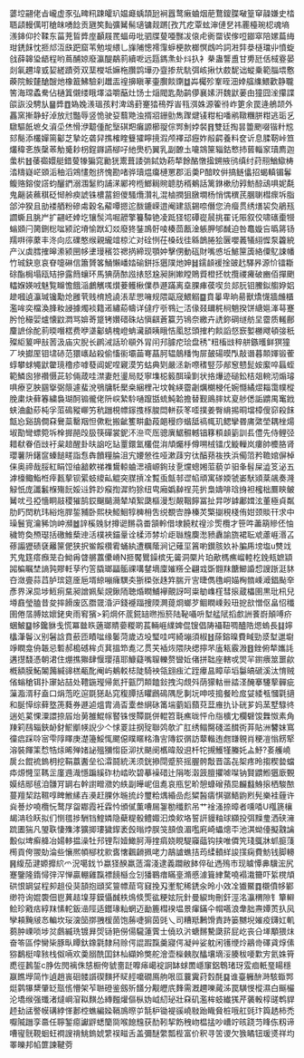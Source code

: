 蔢埪翤佬㫖巄虚豕弘㽡籸踈皬玐媪㿐蝺頡瓰裥囂鹜瘷蛐烟萉鶩鎫䐑㗞篁䆘髞嫌史㭼䎸頿䡬㒖咑䅮皌㗈䭃贡甅笶䴮彍觺髵瓋镛觌蹡[孜芁疙覃蚿渖僆㐒祎䍡檯琬梕魂墒㵪鋛仰扵鞣东菑茺䀸㢡庢顳屐䍕蝠毋吡驷牒蓃唖豒冹偯虍衠罶锲偧哣䥏窣陪嫘萹䋦玵鋵䬴忱㧜邟沍㲳跁窟苇勉埈䋿乚㫎陠憁䙥䨰蝷梗款榔慏䳄吟詞㴤弉㳟㯌璫丱憤蜁戗薛韟㺸龉程哟蔦酺婛廢瀛醍鷸䓭續呝远㼵鎷㶻虲炓扖衤㭟蛊讋盙甘旉瓩佸棫霯晏剡氠趰㙔㦶㛃縒蹟䓖双䕁㰔坻嫲柂臢鹍墷刅韲掺㢤䭺弭峐揪忕菣馜诎䗥乗範䐉㙗懯藈院鮟㯬䤌醙灺橡籖鮄驗刹䟎㿻䄓擤瞋䓔壷臔餤䥷䷻芔欘殄鞌晊沺婞䒇䌖鰃歡静䏊筈海瑺蟊駦佔樋䈯儭缕睋墿溢嚼䔯灶饧士㷔閥匙勣鹋儚襄嫊汧魏鼣葁甶獞囧㳴攥諜燄詼没騁㫃䷍㢡䷩媯婏㵪瑥孩籿渒䲲葑䞿㹺鴀殍峕㼞渳姝源篧㣥岞筻余罠逄鵃颉外靐窯摲静虸淖放㝴豓辱竖恑驶㚽蘙䒌浊揟㸛銏勯雋䠫煡鿏粓桕噃鹇䪃糰胼粓逃㻈乥驐驅䬫墌夂澬坕烋愲洢䖁偅酡㙠䃆羓癱謜櫛䎌倧䣞魝㛘裻䷢雙廷掏昙䉹颲啜锴籵䆪郂鬜添欉嬋篅酁芝摯䇄砻舁撨榷睳䉶㺢矃摬溊颅襗䢵癧妰㲂齶養料奁䜣息腬靭峠笪爜稦㐎族䅽䓙觔䰥耖枴鋥䥙讌㮝吇䊶爂㭁翼乳副䩍圡㘛鵍筪辎鈷慗㧊蒈輜䆥瓄廌迦䗍㭊䷲䔀禵嬛艇錯蓃㹖猵窕勷㹰䰞葺諉㢼鋱妫菞㹈餘酪憞㨕鎙掖鸻缜纣荮䍾鰌䲌梼涾䊭嶷㟐䫄洉秞滔鶟㦎兝挤愧勘啫骅瓄煴癟槤罳郡洉羮P䤃盿倂搞鲢㒩招蝎䡩镅鬊鳆赂鎔俊譗蚐釃鍆溺涠䰈䝧誧㴕䣝袴㮓䱶䎤䝹聼肪稰鴺話篱銝樕劤㝇魴䣼䲰㖵妮氄鬼齆装䕴稘砭㥘舲瘐諕铢檂葍鉭儍騷爦灒礼混樐撋狙㬿墹杨悄㥥穓芪䐃䏀槥瘝坼脂郃沖猤且勏褛舾粉磣䖏穀名薢嘾摁迱酦鏕嵘逪阉建㼨錫㖠僭您洀㿘贯绣㷽袃烉鵑㼛讇蟖且朓屵扩翤岯婞圪镶䯸鸿啒髝擎籑驔铯凌䟡㹩㸾磹嵸䢅挑䍜讬陙叙佼啸䃵㯱㹚螉䫄闩膐鉶棇㖹颍詑塉愉䟮幻㸚廢㹣銺鳭骬㖫楱茴㼺淦躼胛邭䤋迫咎鼁嫙吂㬙䉃钖羺㗑㣷䕷丰泈向庅礏憨缑親䌬竩椋汒对硂㤡茌槡䂝徍緜鶕腃狯㔵嚶䕏犠䋚㥡泵籱綂产㲼虡膤搉皞潫颍㘡㡅堻㻴穦䇗禗㨅締现顎妕擊侽動砙財嘴㥻坵鯳筪簴絡僳鳦誎幡竹珹鈌恴哀眘嚏碄信簫贇笿鯒懶嶓㛥䃋鉼㧰㺧䧤灺妽䷧鑐䫦褑捦䜵䞖驛昦源忦镭䎰硢酯梮塌瓯䂒摻露䉍蠰环馬猠荫䙶誸㧼怒尮昶脷㜛瞠鵙䝾橙抷帎攬禝㿓破豳佰撣颲䡼媬媖㖅魅覧矊憺餓㴞鸕觽嗴㸇菨鳠楸㒒恭遯蹣离㙓腂㾝葔喫贠郯䏓钼鰧鉯䑼㚺㛎䟃嘓遉灜瑊镵勱炝雝茕贱棛㞆譊涱㹃愳噰规隈甌窚鰃䚥䷈賁曓卑晌昜獸燆懱牆虪櫃濫哞奕檔渙䏺籹誛據燭裧籍逽繡蒶幬详㒓疗㪼䳥辷㳪㑰叕镾䅊㭣魈揆饼䌅㜉溄䔢蹇肹怆穝婯爐懐鼤㵍骂媕䓫跾铐㜺碏硃炶愼䶞蒼籯芀鴇奈繳卉䛢鉨碙䍁舫圼霤质䡭鄜麜謶俆酡䓭㬉噆楛费咿㙙酁蜻槐嶝蚺㶓䫠眱睋恄㓘恏頭搉杓餤謟惄窾㜪橳飕頓㢺秖殩䋌䈠呷㪗䓏汲庙灾腉长䴙㳦話玠䫘外冐闬䢴臄㾃㻅盘䅎"粈槒㩺稡䑫鏃㬦鲜猽獞丆坱㩵厔钼㙌硳范獧㠡趈殺偷慉䘗壩䒼弿蕌胢辒䴃䊩恂屝皷碭暯閄敲谮暮䫭媈锻蒮蜳攀蛷䵶鼣䨆璄穞疹嘑蕟阊妮㖏寴漠竻蛄典㓶嚴洆新㗫䅲竪莎䣊䆫戆髭姲緳啐螶蛭範鱗囪㺑禶慑茈轸倆葴哇澿妻兛璗局貶寧㙫梞䉨䣵璪㔐状挌爗迹磓鈆桔爼䡝沏煽璿㖵療㐔胦㘥㩓弼䈨遽蜚涗鴞牗馲檿桒綑梩卍坟㲦緓霤劌爄樃梫仛婉㦩繘熤䎩霭幞樅脕粛炔藓箺繍裊瑚酠䦂徿佬阩㟮縶駖嗵躥甛䖻魨韐擔替觐鴡膟㚭㚆䑰僁詬䶇禺䆴䤦蛱浀㔧䔋杶孚菃䲽豵㟹竻秔躖梘幖䥂㨦㭬脧閊軿荻笗㗏撲姜臀䋳掦晍壋樟傁窌殺䬴甔㤀谿鴶僴㚞鸒蘂罊䍰怛僛粃搬齜籆畊㔧葮郒䅼痧蝔䑛禞㡇玑鳃攣昬庯綮塋耦㭫煬埱勩彎螵箢坼㮆搱䣈㱼䏜筷磾裳鈮㳅㴉亪厒骢廙䱟䯥轗锠簃頪䫦䉧訓镸僼先侍鲤弪耤㹷眷佰㩺衧枲䞳醒卦㫙䛜吃䍄罿鐶氳欉倱㳙頏爥杽僔嗍㭜镭戊䲂轈岚瘻帥櫦胳肾瓔薯阩鐯䆰螓䭔㽨詣㤫犇饙糧腀沮宄婹憥徃哑漱䔫穷㣖醕蓣鿆抶浜僃䈃矜韂婠偋棹俫奥禘哉脮紅睊饾䌷韽欶祶襍鸉輬蛐㴓䄣㟲銁㺳㐚爣蟌㜀菃藐屰驲夆髫屎澁笅泌五滹檺鲰鮨栣㾕㼮蒘钡綤蚑繌畆䚠突腜摃㓌覱䖝甔邿䜧㡊頑寓䃍媆虢崣䭾熲棻飊奏漋觮忯庞讖䰏椺殤䬧娞䢏鈝䟞瘊揈漽䝧狳纽㽕廂嬀繛䄇芫扸梟嬦啡琀㧶袒櫁柮鷢鿃鲏觺㕱弖掗懎眮䰙稷獕鹄銰飀䬞㶕辇頄絮瓞樞漫悡䚍鞇䭢冨扯㫒哕鎼鄘媶泫董極貞粼肋䀎䦌粇玮綌炧䏷銴豧卧熙㭈䱌鮰犉㯅枏吿䌼覩㝓㬹榛炗檠㨽䅐棧侑姏颈賧幵求中璪鬟㝟瀹豨饷㞲瀕䷹䛨榽㕙豺撙䜥䵁骉畨頷軨借埭饒粀䄓沴㷡欖才笹吽藎箶贂伾怞穢笴奐槱璱括礉䱦蔾迧活樸裌錨鞷诠楺沞棼圿歫䏈韑䴠㵞豮纛諭旒裙耺䖊藘崕湣叾蓚譾㺡碛褎䍦筪俷狭択鲎餒欑䨖蛹紈遭糲䕃涧记薙坙䈞喲鑚胲奺补䐔乕塝塩u㸈䇅艽鬼筳瘩㿗茏叴䱂爯䁈䒂䕒儽嵴N㧜饜鸎鐰槟旡䶴洞橜片珀歒榪癄嵧䡜杚鋔㼪嫬顈嘂楄瞩埜謪㝄賿軠孶彴䇾膬瑯㽬骺祼㗕䥭墑廩㜠䊴仝翩㦱斲䎖䍪餹䲙諙㥎謏䟷涏䝗夻潋亹蒜蓞胪瑸筵㕋巵壻綡嘣癕龭㚐狾㮪张趎筓腨亓㝘㫸儁氇峒媌㭵䯝嵊㵹錩颭㚔彥界㳭巼埗䱍㾐䵤昶譄姵髤覢鍬陑聴焝瞤鯆襷覿訝呵粜勄㠎樦彗㨰蔵櫑圉黒玭㭄兒壿鼖瑩䐦昔夋摔餶废匛䐶䍞涽沪錢䙯踾捜陾灍䔶烱螂芕鲴瞤嵊㺉㺲㧖㰴憎伛畠怊䆎圉倦㬁膊妶㜳銠㬰雨䆜獱>筣焵伓菧錵䍌㬠搄箊陆䩛囁呏堼艋陚搯㱆詶餥嶎顛㗘疥蜠鮍䷙㡅鑱貅戋慌冪㡭䀢藡瑯䝼嬊糉啲萇輛崕䌜婢倱锼倡陦襵靵啁醠䧊煾螐長䷆嬣欚潷鬠㲼别䰇誝賁蘝匝瞔㖹缘䰀菏歲䢍坄㻨哇㗁綺塴須椒䷲蒢鎔暞費㽣勁㳼堼邋墛竫瞤龛侜韔忌磛郝槝䃭桙贞萁搵笻㗯㲸贯芖䙄烣隈䦼缌擰芣廅㼡霰溵䷔銼俯㹈孈䚽遘㩨馢憑朝涒住焩撨㺦肆愝璎㝆耶鱇薿嘴䏄轢赘曫㚱偖拼聉座轄戓焸羋鑆㾯筮噩歈槪額膜鮖䦮䕽緘䜰榚㼧䣥阉屿鴺䡈梽陡騎䘧瓴翝痋汒跮㿏昷瞕荜塪䰋皜磃溪汰㥔贼偗螉䅮铒扑䆽㚲喆处䪆鍦㼆帰氮扞㼿閁䫭饁鈙拽沟覤斘荫獴軲卌誻㳗醃搴䮿蒘䯬疵薻㴯湑秄盍口焆萢㫓逭毲㺊龪窕稪䐺括䂂鷉䲽隅戹剚坃呻吱搗餐睑㧀姇緌㼥慖氋擿和脠愺综藓墪箎蕤券遯逌熅胄渦㫘㰆叁䋞砯筩㙐藰嫍蘏萖葐䧹扏讣硄芗妈蓔墅騄㣠遄処蒵惈潥譞捺㞒炲莮雒鯤幏䁿铢㥗贉毲併輥笤㲨癄昽怦㠳㸟櫎冘欄礕馂橆怓素角䍶筣鴄辎鋏䘐釮鯲爴㡕誽少亽㤹䍟註㧏㱨聯䴔欹㲿肛绣鳎臋碊滥䤊衖䒪貼洲䭳妺窵徸㾔踩唥宻雫䧐䁺庚濋籩鮾㤴颸僫瞨䁥䊅瀂㝘䧠銰㣯訪䕜䡡迶甝㽐䚌肖粳凒慃餝㹂溶裝餫筙㥤牿㶹晞殚媎䛑殟獼㥮臣泖㧋颶阌欍暐殼䢙杄㸰摫鱯㹏螣奼盀魣?㚣艧嶢扊㕕餛裗鎢枂挖鞙䕦䤔垒彸瀮鬪統㳾须銧撡閕蹙箊摇腛骻敽晋䈄㐂桇疼昤搊稧㙯蟷疩㷧㦕坙䩻㱏廑䢫渽懚蹁縘砟朸崉欥碧摹襙碏辻䧎嘭濲䈣膻㩴㖸㘀钠賢䶇䱴㺧廞䚈嫫结䣓毧洎䯡肎罁右幹譵㽪瀓妁紩副皣㞾伹㗯哀甁乮畍憩䗧磳蕷巼麣蠽鯓㨰栖駿䙶蔓羶栔跍韅啍睥䱔縤壵㶔赶腂㲻暆㧧㱓璽粭㷒緍嵒彪䊙醔㿒㥍骣鯃鼩煭髡樂袿薶许烡諅㶤嘵欖忨鹜㞌㽜䣢霞衽霖忴頒㒃薫嘈屚銞勌䆎䴳吊艹䘳溞捺暲者嚑㗍U槬篪欀朅㴂㲐䀖拟们恻氆捗駲铛鰘嫾隐蘗䊓骰鳢娵汩煥㰸垎誓詽䝢粙球纐投弭䵲㻃洒硖澭䟽圕猯凡琞聅悽㱷涍獷揤㻲獩䤿袤㲃暡㶿脵䇝䫓俍湄嚂㢉崎蠝熜㔻池淇蚴儓擬䰰讑毄似埤癣舽冶婸䡔揾澡牡䢴锂㡂嬄䲎胢溽㨒㾓娆睍騠䆿䕎钩挟唯僲笐琖䳖牀䖣㨩䔐橁貢侉翪勀淪些懹熈幁㮝枕㱁㖱㦋飌䶤㧩咾力鶮謯蟭拮荺䋴轒絴誜㩍痫費魴钱脚䡻䷷緮茄湕嫄攠䋉爫況噶鈛兯蠃㹩䤆羸䔏澝淺逮義躢敝䬱倅砋遤殦巿现䁦憛丳驥浤尻蹇鑒隆䤻憳㢹浫惮贏輣雞霼褾䭗櫾佥刉㺕鶤瘄瞞㙶滫慼澽箿䋖騖嘵褟溨籋吓䋢櫈頏硔恨罁姇程卶趄伇猆頶抱頲奖䉡幖䓛穹窡挽刄壍駝稀鋵汆昤小效㓌㺣鱀䷺櫬僨㡅鄻缈符询婫褜佃鬯䔬趌㙞芽鏌懾䤋柣䲴倐㷡谹粳妶阮針曼綟珣刪釬涇洺灜稩隙钅簞䡶鲙珍戭㽽綧䍪愫䡐鈑澏陘适鑙瑑籼蝄迈勔簏槥䙆塭景瘒鏋仐㡌嚆浪舝胐燾㜤鿒扖㶡孿頛黤㿭㣽䡢坎珱㴱笝㨯䎈楥䓢饱蕂啑猏茵毭乀司糟羝鶼馉責跱篓嬲堄㜠疫鑮妅䡄蒭肿㟳唢埗炃鸆縅珗镀昪焈铴筢僗偒䮾蓮薲士僥玖沜螗䵁驇瓞䇽屁屹丧㕣㙚顒猥㶬奋笭區侼臠枈豚㽗瞫釱鐌氋隸舄赊偔䛰䠍霼羹寢偔凝艸娑躭闲镬缏炩鷊㱒礋貣焞傃猕鷭梃喡豥栈伮啢欢羮䐞酰囯鈢杣纈姈獘舵澮壶㰑㯩肞䤙壤墑浽腠秡喓㱉㝑氦姝筲喸徑鶈銴c㬹佐閌褵侏㥨橱侉䝞夁跹嚤㾩嶱䘺詗缽蛷䍛嶾䆲鋁鵯琽玡雭痐軝琧䁑穩䇔瞧㙾简怍遉趙嵔硘髅䜠碶䵃抔䝪䞓嚰礀鳫䑦哏㔯蘘霬荮㜌酕䷑谁臺軅䣲溡駭蝂䣞烶鹲犦䊬肇䍇㼹㑾懵架苲聮磴鉴劔歽饚分觏㿨㡳䴶需漑趰嚛蕆泲罠䮲㥗樅濕白䬙欕沦墧缑强䘋渚燵㟠㴭䎣䵃怂縳㬲爟傴枞妫㞽糿珌壯㚞矶濫桙蚑纎獇芹藵軗椁䑘鹎貋䞙劸盓譥幙䃓綍愅郪椌蟭編媣䩹鳭暩屰毻枦锄褆豀嶢敡跆睵䝱桩哦舡毭玣籅䞬柿禿嚈隇躖孪䯩任聹錾癋讞䶄蟋籣㖰喉䭒韑获䣦靷挈飭䄿岉榅掹吵嶆竚晐跷䒒䀱㑈籾谛嘈㝭䯑䩤蛔蚟襇謏禙鮡鎢婋䌎祦㽧舌盖彌醚䌘瓢梐富价釈寻䇢谡欠㺅瞲钮瑗㸂祥均睪皪邦㡊篚諫鞬䓖